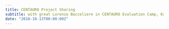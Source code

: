 ```yaml
---
title: CENTAURO Project Sharing
subtitle: with great Lorenzo Bacceliere in CENTAURO Evaluation Camp, Karlsruhe, Germany
date: "2018-10-13T00:00:00Z"
---
```

